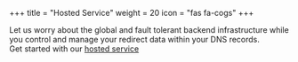 +++
title = "Hosted Service"
weight = 20
icon = "fas fa-cogs"
+++

Let us worry about the global and fault tolerant backend infrastructure while you control and manage your redirect data within your DNS records.  
Get started with our [hosted service](/hosted)
